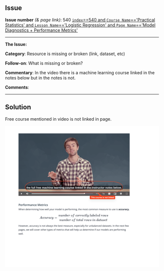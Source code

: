 ## Issue
**Issue number** _(& page link)_: 540 [`index`==540 and `Course Name`=='Practical Statistics' and `Lesson Name`=='Logistic Regression' and `Page Name`=='Model Diagnostics + Performance Metrics'](https://mocha.udacity.com/programs/nd496-mentors-sandbox/en-us/construction/courses/545f4c46-ae54-4164-897e-4a0bb573302d/lessons/ls12054/pages/abb2a62a-56b9-49b6-9f07-c12f58a9996f)
***

**The Issue:**

**Category**: Resource is missing or broken (link, dataset, etc)

**Follow-on**: What is missing or broken?

**Commentary**: In the video there is a machine learning course linked in the
notes below but in the notes is not.

**Comments**: 


***
## Solution

Free course mentioned in video is not linked in page.


<img style='width: 600px' src="./images/540.png"></img>